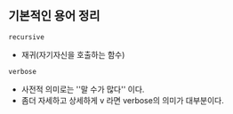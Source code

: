## 기본적인 용어 정리

` recursive ` 

- 재귀(자기자신을 호출하는 함수)

` verbose `

- 사전적 의미로는 ''말 수가 많다'' 이다.
- 좀더 자세하고 상세하게  v 라면 verbose의 의미가 대부분이다.

